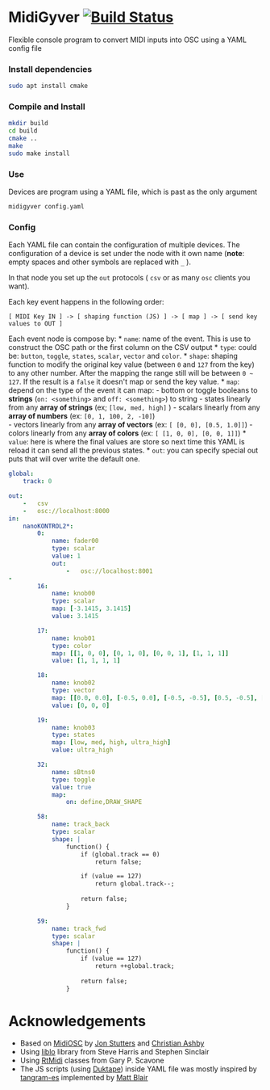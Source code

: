 # MidiGyver [![Build Status](https://travis-ci.org/patriciogonzalezvivo/midiGyver.svg?branch=master)](https://travis-ci.org/patriciogonzalezvivo/midiGyver)

Flexible console program to convert MIDI inputs into OSC using a YAML config file

### Install dependencies

```bash
sudo apt install cmake
```

### Compile and Install

```bash
mkdir build
cd build
cmake ..
make
sudo make install
```

### Use
Devices are program using a YAML file, which is past as the only argument

```bash
midigyver config.yaml 
```

### Config
Each YAML file can contain the configuration of multiple devices. The configuration of a device is set under the node with it own name (**note**: empty spaces and other symbols are replaced with `_` ).

In that node you set up the `out` protocols ( `csv` or as many `osc` clients you want).

Each key event happens in the following order:
```
[ MIDI Key IN ] -> [ shaping function (JS) ] -> [ map ] -> [ send key values to OUT ]
```

Each event node is compose by:
    * `name`: name of the event. This is use to construct the OSC path or the first column on the CSV output
    * `type`: could be: `button`, `toggle`, `states`, `scalar`, `vector` and `color`.
    * `shape`: shaping function to modify the original key value (between `0` and `127` from the key) to any other number. After the mapping the range still will be between `0 ~ 127`. If the result is a `false` it doesn't map or send the key value.
    * `map`: depend on the type of the event it can map:
            - bottom or toggle booleans to **strings** (`on: <something>` and `off: <something>`) to string
            - states linearly from any **array of strings** (ex; `[low, med, high]` )
            - scalars linearly from any **array of numbers** (ex: `[0, 1, 100, 2, -10]`)  
            - vectors linearly from any **array of vectors** (ex: `[ [0, 0], [0.5, 1.0]]`)
            - colors linearly from any **array of colors** (ex: `[ [1, 0, 0], [0, 0, 1]]`)
    * `value`: here is where the final values are store so next time this YAML is reload it can send all the previous states.
    * `out`: you can specify special out puts that will over write the default one.

```yaml
global:
    track: 0

out:
    -   csv
    -   osc://localhost:8000
in:
    nanoKONTROL2*:
        0:
            name: fader00
            type: scalar
            value: 1
            out:
                -   osc://localhost:8001
-
        16:
            name: knob00
            type: scalar
            map: [-3.1415, 3.1415]
            value: 3.1415

        17:
            name: knob01
            type: color
            map: [[1, 0, 0], [0, 1, 0], [0, 0, 1], [1, 1, 1]]
            value: [1, 1, 1, 1]

        18:
            name: knob02
            type: vector
            map: [[0.0, 0.0], [-0.5, 0.0], [-0.5, -0.5], [0.5, -0.5], [0.5, 0.5], [0.0, 0.5], [0.0, 0.0]]
            value: [0, 0, 0]

        19:
            name: knob03
            type: states
            map: [low, med, high, ultra_high]
            value: ultra_high

        32:
            name: sBtns0
            type: toggle
            value: true
            map:
                on: define,DRAW_SHAPE

        58:
            name: track_back
            type: scalar
            shape: |
                function() {
                    if (global.track == 0)
                        return false;

                    if (value == 127)
                        return global.track--;
                    
                    return false;
                }

        59:
            name: track_fwd
            type: scalar
            shape: |
                function() {
                    if (value == 127)
                        return ++global.track;
                    
                    return false;
                }
```

# Acknowledgements 

- Based on [MidiOSC](https://github.com/jstutters/MidiOSC/) by [Jon Stutters](https://github.com/jstutters) and [Christian Ashby](https://github.com/cscashby)
- Using [liblo]((http://liblo.sourceforge.net)) library from Steve Harris and Stephen Sinclair 
- Using [RtMidi](http://www.music.mcgill.ca/~gary/rtmidi) classes from Gary P. Scavone 
- The JS scripts (using [Duktape](https://duktape.org/)) inside YAML file was mostly inspired by [tangram-es](https://github.com/tangrams/tangram-es) implemented by [Matt Blair](https://github.com/matteblair)
